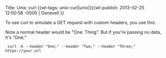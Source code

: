 Title: Unix: curl
{{wl-tags: unix-curl|unix}}{{wl-publish: 2013-02-25 12:00:58 -0500 | Denevell }}

To use curl to simulate a GET request with custom headers, you use this. 

Note a normal header would be "One: Thing". But if you're passing no data, it's "One;"

     curl -k --header "One;" --header "Two;" --header "Three;" https://your.url
